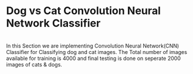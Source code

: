# Dog vs Cat Convolution Neural Network Classifier

<br>
In this Section we are implementing Convolution Neural Network(CNN) Classifier for Classifying dog and cat images. The Total number of images available for training is 4000 and final testing is done on seperate 2000 images of cats & dogs.
 
